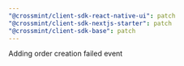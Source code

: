 ```yaml
---
"@crossmint/client-sdk-react-native-ui": patch
"@crossmint/client-sdk-nextjs-starter": patch
"@crossmint/client-sdk-base": patch
---
```


Adding order creation failed event
